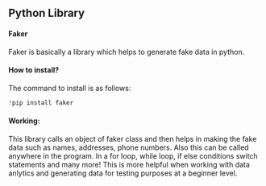 ## Python Library

#### Faker

Faker is basically a library which helps to generate fake data in python. 

#### How to install?

The command to install is as follows:
```python
!pip install faker
```
#### Working:
This library calls an object of faker class and then helps in making the fake data such as names, addresses, phone numbers. Also this can be called anywhere in the program. In a for loop, while loop, if else conditions switch statements and many more!
This is more helpful when working with data anlytics and generating data for testing purposes at a beginner level.
